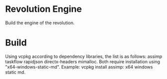 # Revolution Engine
Build the engine of the revolution.

# Build
Using vcpkg according to dependency libraries, the list is as follows:
    assimp
    taskflow
    rapidjson
    directx-headers
    mimalloc.
Both require installation using "x64-windows-static-md".
Example: vcpkg install assimp: x64 windows static md.
